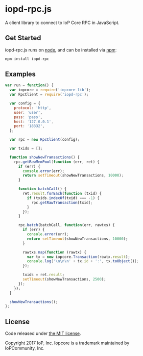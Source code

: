 iopd-rpc.js
===============
 
A client library to connect to IoP Core RPC in JavaScript.

## Get Started

iopd-rpc.js runs on [node](http://nodejs.org/), and can be installed via [npm](https://npmjs.org/):

```bash
npm install iopd-rpc
```

## Examples

```javascript
var run = function() {
  var iopcore = require('iopcore-lib');
  var RpcClient = require('iopd-rpc');

  var config = {
    protocol: 'http',
    user: 'user',
    pass: 'pass',
    host: '127.0.0.1',
    port: '18332',
  };

  var rpc = new RpcClient(config);

  var txids = [];

  function showNewTransactions() {
    rpc.getRawMemPool(function (err, ret) {
      if (err) {
        console.error(err);
        return setTimeout(showNewTransactions, 10000);
      }

      function batchCall() {
        ret.result.forEach(function (txid) {
          if (txids.indexOf(txid) === -1) {
            rpc.getRawTransaction(txid);
          }
        });
      }

      rpc.batch(batchCall, function(err, rawtxs) {
        if (err) {
          console.error(err);
          return setTimeout(showNewTransactions, 10000);
        }

        rawtxs.map(function (rawtx) {
          var tx = new iopcore.Transaction(rawtx.result);
          console.log('\n\n\n' + tx.id + ':', tx.toObject());
        });

        txids = ret.result;
        setTimeout(showNewTransactions, 2500);
      });
    });
  }

  showNewTransactions();
};
```

## License

Code released under [the MIT license](https://github.com/hendry19901990/iopcore-lib/blob/master/LICENSE).

Copyright 2017 IoP, Inc. Iopcore is a trademark maintained by IoPCommunity, Inc.
